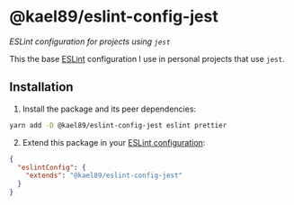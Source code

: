 # @kael89/eslint-config-jest

_ESLint configuration for projects using `jest`_

This the base [ESLint](https://eslint.org/) configuration I use in personal projects that use `jest`.

## Installation

1. Install the package and its peer dependencies:

```bash
yarn add -D @kael89/eslint-config-jest eslint prettier
```

2. Extend this package in your [ESLint configuration](https://eslint.org/docs/user-guide/configuring):

```json
{
  "eslintConfig": {
    "extends": "@kael89/eslint-config-jest"
  }
}
```
